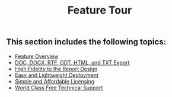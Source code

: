 ﻿---
title: Feature Tour
articleTitle: Feature Tour
linktitle: Feature Tour
description: "This section provides a page with a list of features."
type: docs
weight: 40
url: /jasperreports/feature-tour/
---

## This section includes the following topics: 

- [Feature Overview](/words/jasperreports/feature-overview/)
- [DOC, DOCX, RTF, ODT, HTML, and TXT Export](/words/jasperreports/doc-docx-rtf-odt-html-and-txt-export/)
- [High Fidelity to the Report Design](/words/jasperreports/high-fidelity-to-the-report-design/)
- [Easy and Lightweight Deployment](/words/jasperreports/easy-and-lightweight-deployment/)
- [Simple and Affordable Licensing](/words/jasperreports/simple-and-affordable-licensing/)
- [World Class Free Technical Support](/words/jasperreports/world-class-free-technical-support/)

